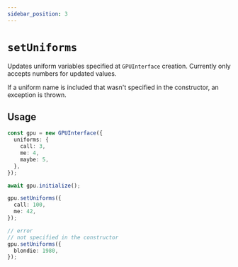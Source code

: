 ```yaml
---
sidebar_position: 3
---
```


# `setUniforms`

Updates uniform variables specified at `GPUInterface` creation. Currently only accepts numbers for updated values.

If a uniform name is included that wasn't specified in the constructor, an exception is thrown.

## Usage

```ts
const gpu = new GPUInterface({
  uniforms: {
    call: 3,
    me: 4,
    maybe: 5,
  },
});

await gpu.initialize();

gpu.setUniforms({
  call: 100,
  me: 42,
});

// error
// not specified in the constructor
gpu.setUniforms({
  blondie: 1980,
});
```
